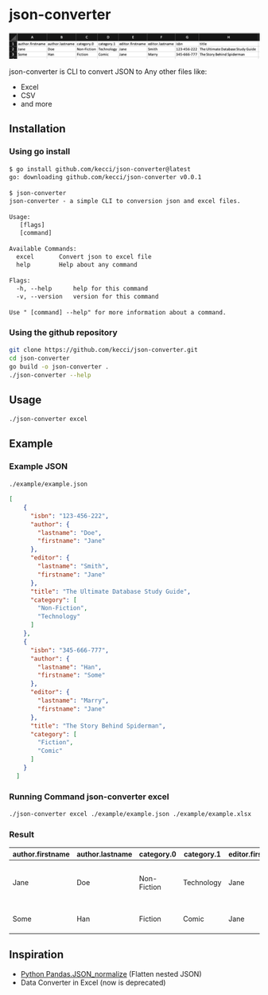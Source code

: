 # json-converter

![image](asset/excel.png)

json-converter is CLI to convert JSON to Any other files like: 
- Excel
- CSV
- and more

## Installation

### Using go install
```
$ go install github.com/kecci/json-converter@latest
go: downloading github.com/kecci/json-converter v0.0.1

$ json-converter
json-converter - a simple CLI to conversion json and excel files.

Usage:
   [flags]
   [command]

Available Commands:
  excel       Convert json to excel file
  help        Help about any command

Flags:
  -h, --help      help for this command
  -v, --version   version for this command

Use " [command] --help" for more information about a command.
```

### Using the github repository
```sh
git clone https://github.com/kecci/json-converter.git
cd json-converter
go build -o json-converter .
./json-converter --help
```

## Usage
```
./json-converter excel
```

## Example

### Example JSON
`./example/example.json`
```json
[
    {
      "isbn": "123-456-222",
      "author": {
        "lastname": "Doe",
        "firstname": "Jane"
      },
      "editor": {
        "lastname": "Smith",
        "firstname": "Jane"
      },
      "title": "The Ultimate Database Study Guide",
      "category": [
        "Non-Fiction",
        "Technology"
      ]
    },
    {
      "isbn": "345-666-777",
      "author": {
        "lastname": "Han",
        "firstname": "Some"
      },
      "editor": {
        "lastname": "Marry",
        "firstname": "Jane"
      },
      "title": "The Story Behind Spiderman",
      "category": [
        "Fiction",
        "Comic"
      ]
    }
  ]
```

### Running Command json-converter excel
```sh
./json-converter excel ./example/example.json ./example/example.xlsx
```

### Result
| author.firstname | author.lastname | category.0  | category.1 | editor.firstname | editor.lastname | isbn        | title                             |
|------------------|-----------------|-------------|------------|------------------|-----------------|-------------|-----------------------------------|
| Jane             | Doe             | Non-Fiction | Technology | Jane             | Smith           | 123-456-222 | The Ultimate Database Study Guide |
| Some             | Han             | Fiction     | Comic      | Jane             | Marry           | 345-666-777 | The Story Behind Spiderman        |

## Inspiration
- [Python Pandas.JSON_normalize](https://www.geeksforgeeks.org/python-pandas-flatten-nested-json/) (Flatten nested JSON)
- Data Converter in Excel (now is deprecated)